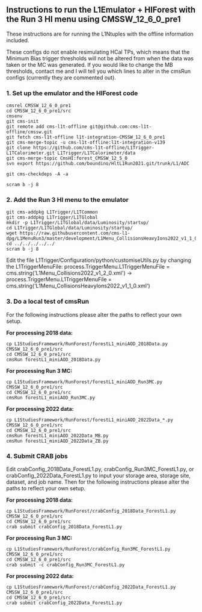 ## Instructions to run the L1Emulator + HIForest with the Run 3 HI menu using CMSSW_12_6_0_pre1

These instructions are for running the L1Ntuples with the offline information included. 

These configs do not enable resimulating HCal TPs, which means that the Minimum Bias trigger thresholds will not be altered from when the data was taken or the MC was generated. If you would like to change the MB thresholds, contact me and I will tell you which lines to alter in the cmsRun configs (currently they are commented out).

### 1. Set up the emulator and the HIForest code

```
cmsrel CMSSW_12_6_0_pre1
cd CMSSW_12_6_0_pre1/src
cmsenv
git cms-init
git remote add cms-l1t-offline git@github.com:cms-l1t-offline/cmssw.git
git fetch cms-l1t-offline l1t-integration-CMSSW_12_6_0_pre1
git cms-merge-topic -u cms-l1t-offline:l1t-integration-v139
git clone https://github.com/cms-l1t-offline/L1Trigger-L1TCalorimeter.git L1Trigger/L1TCalorimeter/data
git cms-merge-topic CmsHI:forest_CMSSW_12_5_0
svn export https://github.com/boundino/HltL1Run2021.git/trunk/L1/ADC

git cms-checkdeps -A -a

scram b -j 8
```

### 2. Add the Run 3 HI menu to the emulator

```
git cms-addpkg L1Trigger/L1TCommon
git cms-addpkg L1Trigger/L1TGlobal
mkdir -p L1Trigger/L1TGlobal/data/Luminosity/startup/
cd L1Trigger/L1TGlobal/data/Luminosity/startup/
wget https://raw.githubusercontent.com/cms-l1-dpg/L1MenuRun3/master/development/L1Menu_CollisionsHeavyIons2022_v1_1_0/L1Menu_CollisionsHeavyIons2022_v1_1_0.xml
cd ../../../../../
scram b -j 8
```

Edit the file L1Trigger/Configuration/python/customiseUtils.py by changing the L1TriggerMenuFile: process.TriggerMenu.L1TriggerMenuFile = cms.string('L1Menu_Collisions2022_v1_2_0.xml') → process.TriggerMenu.L1TriggerMenuFile = cms.string('L1Menu_CollisionsHeavyIons2022_v1_1_0.xml')

### 3. Do a local test of cmsRun

For the following instructions please alter the paths to reflect your own setup.

**For processing 2018 data:**

```
cp L1StudiesFramework/RunForest/forestL1_miniAOD_2018Data.py CMSSW_12_6_0_pre1/src
cd CMSSW_12_6_0_pre1/src
cmsRun forestL1_miniAOD_2018Data.py
```

**For processing Run 3 MC:**

```
cp L1StudiesFramework/RunForest/forestL1_miniAOD_Run3MC.py CMSSW_12_6_0_pre1/src
cd CMSSW_12_6_0_pre1/src
cmsRun forestL1_miniAOD_Run3MC.py
```

**For processing 2022 data:**

```cp L1StudiesFramework/RunForest/forestL1_miniAOD_Run3MC.py CMSSW_12_6_0_pre1/src
cp L1StudiesFramework/RunForest/forestL1_miniAOD_2022Data_*.py CMSSW_12_6_0_pre1/src
cd CMSSW_12_6_0_pre1/src
cmsRun forestL1_miniAOD_2022Data_MB.py
cmsRun forestL1_miniAOD_2022Data_ZB.py
```

### 4. Submit CRAB jobs

Edit crabConfig_2018Data_ForestL1.py, crabConfig_Run3MC_ForestL1.py, or crabConfig_2022Data_ForestL1.py to input your storage area, storage site, dataset, and job name. Then for the following instructions please alter the paths to reflect your own setup.

**For processing 2018 data:**

```
cp L1StudiesFramework/RunForest/crabConfig_2018Data_ForestL1.py CMSSW_12_6_0_pre1/src
cd CMSSW_12_6_0_pre1/src
crab submit crabConfig_2018Data_ForestL1.py
```

**For processing Run 3 MC:**

```
cp L1StudiesFramework/RunForest/crabConfig_Run3MC_ForestL1.py CMSSW_12_6_0_pre1/src
cd CMSSW_12_6_0_pre1/src
crab submit -c crabConfig_Run3MC_ForestL1.py
```

**For processing 2022 data:**

```
cp L1StudiesFramework/RunForest/crabConfig_2022Data_ForestL1.py CMSSW_12_6_0_pre1/src
cd CMSSW_12_6_0_pre1/src
crab submit crabConfig_2022Data_ForestL1.py
```

